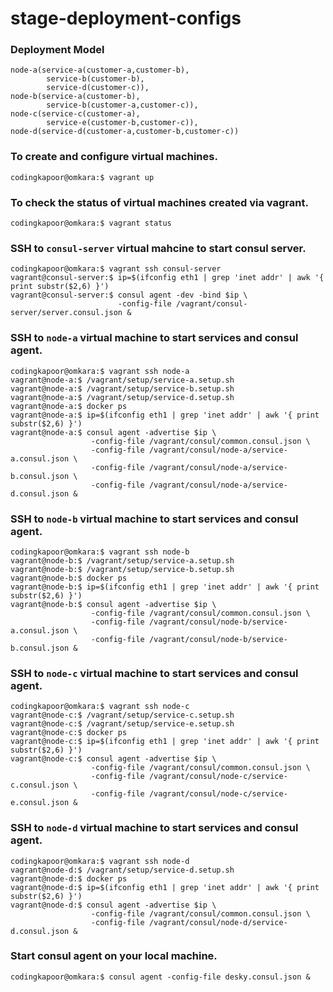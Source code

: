 # stage-deployment-configs

### Deployment Model
```
node-a(service-a(customer-a,customer-b),
		service-b(customer-b),
		service-d(customer-c)),
node-b(service-a(customer-b),
		service-b(customer-a,customer-c)),
node-c(service-c(customer-a),
		service-e(customer-b,customer-c)),
node-d(service-d(customer-a,customer-b,customer-c))
```

### To create and configure virtual machines.
```
codingkapoor@omkara:$ vagrant up
```

### To check the status of virtual machines created via vagrant.
```
codingkapoor@omkara:$ vagrant status
```

### SSH to `consul-server` virtual mahcine to start consul server.
```
codingkapoor@omkara:$ vagrant ssh consul-server
vagrant@consul-server:$ ip=$(ifconfig eth1 | grep 'inet addr' | awk '{ print substr($2,6) }')
vagrant@consul-server:$ consul agent -dev -bind $ip \
                        -config-file /vagrant/consul-server/server.consul.json &
```

### SSH to `node-a` virtual machine to start services and consul agent.
```
codingkapoor@omkara:$ vagrant ssh node-a
vagrant@node-a:$ /vagrant/setup/service-a.setup.sh 
vagrant@node-a:$ /vagrant/setup/service-b.setup.sh 
vagrant@node-a:$ /vagrant/setup/service-d.setup.sh 
vagrant@node-a:$ docker ps
vagrant@node-a:$ ip=$(ifconfig eth1 | grep 'inet addr' | awk '{ print substr($2,6) }')
vagrant@node-a:$ consul agent -advertise $ip \
                  -config-file /vagrant/consul/common.consul.json \
                  -config-file /vagrant/consul/node-a/service-a.consul.json \ 
                  -config-file /vagrant/consul/node-a/service-b.consul.json \
                  -config-file /vagrant/consul/node-a/service-d.consul.json &
```

### SSH to `node-b` virtual machine to start services and consul agent.
```
codingkapoor@omkara:$ vagrant ssh node-b
vagrant@node-b:$ /vagrant/setup/service-a.setup.sh 
vagrant@node-b:$ /vagrant/setup/service-b.setup.sh 
vagrant@node-b:$ docker ps
vagrant@node-b:$ ip=$(ifconfig eth1 | grep 'inet addr' | awk '{ print substr($2,6) }')
vagrant@node-b:$ consul agent -advertise $ip \
                  -config-file /vagrant/consul/common.consul.json \
                  -config-file /vagrant/consul/node-b/service-a.consul.json \
                  -config-file /vagrant/consul/node-b/service-b.consul.json &
```

### SSH to `node-c` virtual machine to start services and consul agent.
```
codingkapoor@omkara:$ vagrant ssh node-c
vagrant@node-c:$ /vagrant/setup/service-c.setup.sh 
vagrant@node-c:$ /vagrant/setup/service-e.setup.sh 
vagrant@node-c:$ docker ps
vagrant@node-c:$ ip=$(ifconfig eth1 | grep 'inet addr' | awk '{ print substr($2,6) }')
vagrant@node-c:$ consul agent -advertise $ip \
                  -config-file /vagrant/consul/common.consul.json \
                  -config-file /vagrant/consul/node-c/service-c.consul.json \
                  -config-file /vagrant/consul/node-c/service-e.consul.json &
```

### SSH to `node-d` virtual machine to start services and consul agent.
```
codingkapoor@omkara:$ vagrant ssh node-d
vagrant@node-d:$ /vagrant/setup/service-d.setup.sh 
vagrant@node-d:$ docker ps
vagrant@node-d:$ ip=$(ifconfig eth1 | grep 'inet addr' | awk '{ print substr($2,6) }')
vagrant@node-d:$ consul agent -advertise $ip \
                  -config-file /vagrant/consul/common.consul.json \
                  -config-file /vagrant/consul/node-d/service-d.consul.json &
```

### Start consul agent on your local machine.
```
codingkapoor@omkara:$ consul agent -config-file desky.consul.json &
```
